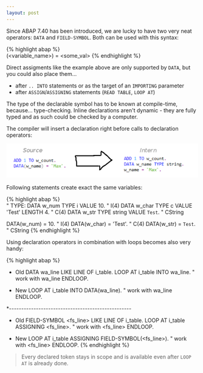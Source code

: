 ```yaml
---
layout: post
---
```


Since ABAP 7.40 has been introduced, we are lucky to have two very neat operators: `DATA` and `FIELD-SYMBOL`. Both can be used with this syntax:

{% highlight abap %}                       
<operator>(<variable_name>) = <some_val>
{% endhighlight %}                                            

Direct assigments like the example above are only supported by `DATA`, but you could also place them...

 - after `.. INTO` statements or as the target of an `IMPORTING` parameter
 - after `ASSIGN`/`ASSIGNING` statements (`READ TABLE`, `LOOP AT`)

The type of the declarable symbol has to be known at compile-time, because... type-checking. Inline declarations aren't dynamic - they are fully typed and as such could be checked by a computer.

The compiler will insert a declaration right before calls to declaration operators:

![insert](/img/assets/insert.png)

Following statements create exact the same variables:

{% highlight abap %}                                            
" TYPE:
DATA w_num  TYPE i VALUE 10.                " I(4)
DATA w_char TYPE c VALUE 'Test' LENGTH 4.   " C(4)
DATA w_str  TYPE string VALUE `Test`.       " CString

DATA(w_num)     = 10.                       " I(4)
DATA(w_char)    = 'Test'.                   " C(4)
DATA(w_str)     = `Test`.                   " CString
{% endhighlight %}

Using declaration operators in combination with loops becomes also very handy:

{% highlight abap %}
* Old
DATA wa_line LIKE LINE OF i_table.
LOOP AT i_table INTO wa_line.
    " work with wa_line
ENDLOOP.

* New
LOOP AT i_table INTO DATA(wa_line).
    " work with wa_line
ENDLOOP.

*--------------------------------------------------

* Old
FIELD-SYMBOL <fs_line> LIKE LINE OF i_table.
LOOP AT i_table ASSIGNING <fs_line>.
    " work with <fs_line>
ENDLOOP.

* New
LOOP AT i_table ASSIGNING FIELD-SYMBOL(<fs_line>).
    " work with <fs_line>
ENDLOOP.
{% endhighlight %}

> Every declared token stays in scope and is available even after `LOOP AT` is already done.
